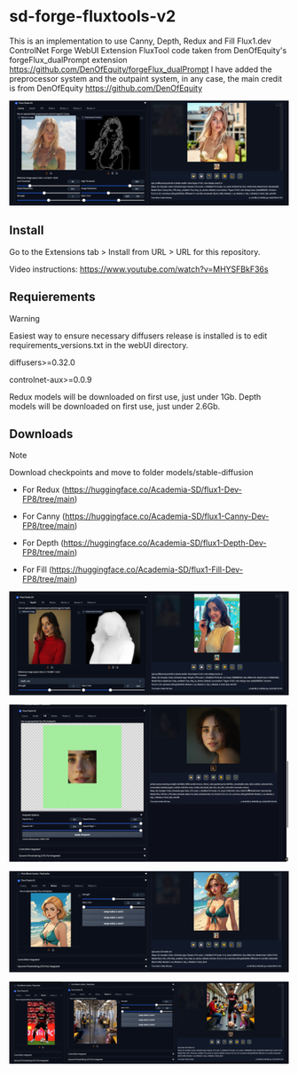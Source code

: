 # sd-forge-fluxtools-v2

This is an implementation to use Canny, Depth, Redux and Fill Flux1.dev ControlNet Forge WebUI Extension
FluxTool code taken from DenOfEquity's forgeFlux_dualPrompt extension https://github.com/DenOfEquity/forgeFlux_dualPrompt
I have added the preprocessor system and the outpaint system, in any case, the main credit is from DenOfEquity https://github.com/DenOfEquity

![image](https://github.com/AcademiaSD/sd-forge-fluxtools-v2/blob/main/assets/fluxtoolsv2_canny.webp)


## Install
Go to the Extensions tab > Install from URL > URL for this repository.

Video instructions: https://www.youtube.com/watch?v=MHYSFBkF36s


## Requierements
> [!WARNING]  
> Easiest way to ensure necessary diffusers release is installed is to edit requirements_versions.txt in the webUI directory.
> 
> diffusers>=0.32.0
>
> controlnet-aux>=0.0.9
>
> Redux models will be downloaded on first use, just under 1Gb.
> Depth models will be downloaded on first use, just under 2.6Gb.


## Downloads
> [!NOTE]  
> Download checkpoints and move to folder models/stable-diffusion
>
> - For Redux
>   (https://huggingface.co/Academia-SD/flux1-Dev-FP8/tree/main)
>
> - For Canny 
>   (https://huggingface.co/Academia-SD/flux1-Canny-Dev-FP8/tree/main)
>
> - For Depth
>   (https://huggingface.co/Academia-SD/flux1-Depth-Dev-FP8/tree/main)
>
> - For Fill
>   (https://huggingface.co/Academia-SD/flux1-Fill-Dev-FP8/tree/main)
>

![image](https://github.com/AcademiaSD/sd-forge-fluxtools-v2/blob/main/assets/fluxtoolsv2_depth.webp)

![image](https://github.com/AcademiaSD/sd-forge-fluxtools-v2/blob/main/assets/fluxtoolsv2_fill_outpaint.png)

![image](https://github.com/AcademiaSD/sd-forge-fluxtools-v2/blob/main/assets/fluxtoolsv2_redux_simple.webp)

![image](https://github.com/AcademiaSD/sd-forge-fluxtools-v2/blob/main/assets/fluxtoolsv2_redux_multi.webp)
